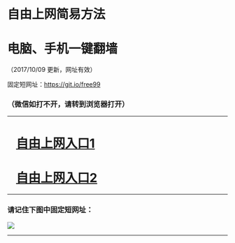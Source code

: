 ﻿# 自由上网简易方法

# 电脑、手机一键翻墙

（2017/10/09 更新，网址有效）

固定短网址：https://git.io/free99

### （微信如打不开，请转到浏览器打开）


***





# &nbsp;&nbsp; <a href="http://ft2827214931.fwq-tz-1001.info/fwqtz01.html?t=100900121987 " target="_blank">自由上网入口1</a>
# &nbsp;&nbsp; <a href="http://ft1197026416.fwq-tz-1002.info/fwqtz02.html?t=10090012107 " target="_blank">自由上网入口2</a>
***

### 请记住下图中固定短网址：

<img src="https://s3-us-west-2.amazonaws.com/fwq-1001/yjfq-20170905okok.png" /> 


***

